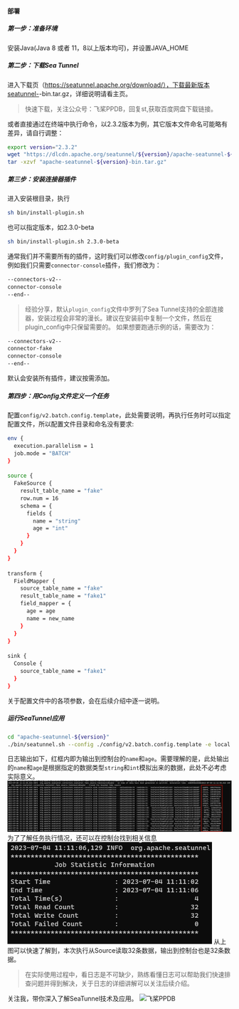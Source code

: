 #### 部署
##### 第一步：准备环境
安装Java(Java 8 或者 11，8以上版本均可)，并设置JAVA_HOME

##### 第二步：下载Sea Tunnel
进入下载页（https://seatunnel.apache.org/download/），下载最新版本seatunnel-<version>-bin.tar.gz，详细说明请看主页。

> 快速下载，关注公众号：飞桨PPDB，回复st,获取百度网盘下载链接。

或者直接通过在终端中执行命令，以2.3.2版本为例，其它版本文件命名可能略有差异，请自行调整：
```sh
export version="2.3.2"
wget "https://dlcdn.apache.org/seatunnel/${version}/apache-seatunnel-${version}-bin.tar.gz"
tar -xzvf "apache-seatunnel-${version}-bin.tar.gz"
```

##### 第三步：安装连接器插件
进入安装根目录，执行
```sh
sh bin/install-plugin.sh
```
也可以指定版本，如2.3.0-beta
```sh
sh bin/install-plugin.sh 2.3.0-beta
```

通常我们并不需要所有的插件，这时我们可以修改`config/plugin_config`文件，例如我们只需要`connector-console`插件，我们修改为：
```sh
--connectors-v2--
connector-console
--end--
```
>经验分享，默认`plugin_config`文件中罗列了Sea Tunnel支持的全部连接器，安装过程会非常的漫长。建议在安装前中复制一个文件，然后在plugin_config中只保留需要的。
如果想要跑通示例的话，需要改为：
```sh
--connectors-v2--
connector-fake
connector-console
--end--
```
默认会安装所有插件，建议按需添加。
##### 第四步：用Config文件定义一个任务
配置`config/v2.batch.config.template`，此处需要说明，再执行任务时可以指定配置文件，所以配置文件目录和命名没有要求:
```sh
env {
  execution.parallelism = 1
  job.mode = "BATCH"
}

source {
  FakeSource {
    result_table_name = "fake"
    row.num = 16
    schema = {
      fields {
        name = "string"
        age = "int"
      }
    }
  }
}

transform {
  FieldMapper {
    source_table_name = "fake"
    result_table_name = "fake1"
    field_mapper = {
      age = age
      name = new_name
    }
  }
}

sink {
  Console {
    source_table_name = "fake1"
  }
}
```
关于配置文件中的各项参数，会在后续介绍中逐一说明。

##### 运行SeaTunnel应用
```sh
cd "apache-seatunnel-${version}"
./bin/seatunnel.sh --config ./config/v2.batch.config.template -e local
```
日志输出如下，红框内即为输出到控制台的`name`和`age`。需要理解的是，此处输出的`name`和`age`是根据指定的数据类型`string`和`int`模拟出来的数据，此处不必考虑实际意义。
![SeaTunnel日志](../docs/img/log-value.png)
为了了解任务执行情况，还可以在控制台找到相关信息
![SeaTunnel日志](../docs/img/log-infor.png)
从上图可以快速了解到，本次执行从Source读取32条数据，输出到控制台也是32条数据。
>在实际使用过程中，看日志是不可缺少，熟练看懂日志可以帮助我们快速排查问题并得到解决，关于日志的详细讲解可以关注后续介绍。

关注我，带你深入了解SeaTunnel技术及应用。
![飞桨PPDB](https://ai-studio-static-online.cdn.bcebos.com/e939f12ab7034a069fb4581dec21bb233473ed75fdd543d683982921ddb69167)